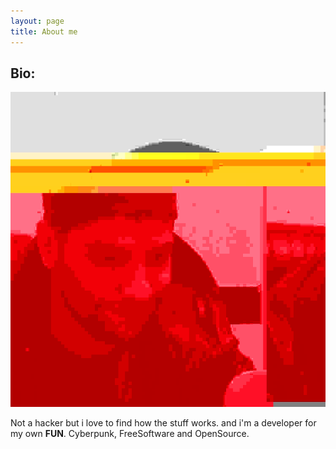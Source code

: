 ```yaml
---
layout: page
title: About me 
---
```


Bio:
---

![Glitch Me](/assets/images/profile.png)

Not a hacker but i love to find how the stuff works. and i'm a developer for my own **FUN**. Cyberpunk, FreeSoftware and OpenSource.
